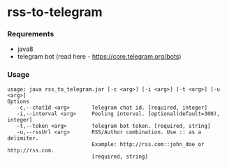 # rss-to-telegram

### Requrements
- java8
- telegram bot (read here - https://core.telegram.org/bots)

### Usage

```shell
usage: java rss_to_telegram.jar [-c <arg>] [-i <arg>] [-t <arg>] [-u <arg>]
Options
   -c,--chatId <arg>       Telegram chat id. [required, integer]
   -i,--interval <arg>     Pooling interval. [optional(default=300), integer]
   -t,--token <arg>        Telegram bot token. [required, string]
   -u,--rssUrl <arg>       RSS/Author combination. Use :: as a delimiter.
                           Example: http://rss.com::john_doe or http://rss.com.
                           [required, string]
```
